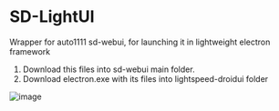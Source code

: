 # SD-LightUI
Wrapper for auto1111 sd-webui, for launching it in lightweight electron framework

1. Download this files into sd-webui main folder.
2. Download electron.exe with its files into lightspeed-droidui folder

![image](https://github.com/CodeDruidX/SD-LightUI/assets/124381921/ec9788e3-797a-47af-aa59-f4202229e73a)

